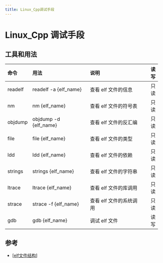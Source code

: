 ```yaml
---
title: Linux_Cpp调试手段
---
```


# Linux_Cpp 调试手段

## 工具和用法

| 命令    | 用法                  | 说明                    | 读写 |
| :------ | :-------------------- | :---------------------- | ---: |
| readelf | readelf -a {elf_name} | 查看 elf 文件的信息     | 只读 |
| nm      | nm {elf_name}         | 查看 elf 文件的符号表   | 只读 |
| objdump | objdump -d {elf_name} | 查看 elf 文件的反汇编   | 只读 |
| file    | file {elf_name}       | 查看 elf 文件的类型     | 只读 |
| ldd     | ldd {elf_name}        | 查看 elf 文件的依赖     | 只读 |
| strings | strings {elf_name}    | 查看 elf 文件的字符串   | 只读 |
| ltrace  | ltrace {elf_name}     | 查看 elf 文件的库调用   | 只读 |
| strace  | strace -f {elf_name}  | 查看 elf 文件的系统调用 | 只读 |
| gdb     | gdb {elf_name}        | 调试 elf 文件           | 读写 |


## 参考

- [[elf文件结构]]

[//begin]: # "Autogenerated link references for markdown compatibility"
[elf文件结构]: elf%E6%96%87%E4%BB%B6%E7%BB%93%E6%9E%84 "elf文件结构"
[//end]: # "Autogenerated link references"